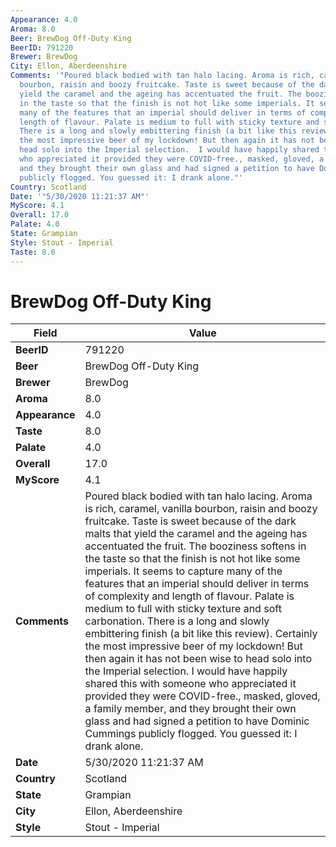 ```yaml
---
Appearance: 4.0
Aroma: 8.0
Beer: BrewDog Off-Duty King
BeerID: 791220
Brewer: BrewDog
City: Ellon, Aberdeenshire
Comments: '"Poured black bodied with tan halo lacing. Aroma is rich, caramel, vanilla
  bourbon, raisin and boozy fruitcake. Taste is sweet because of the dark malts that
  yield the caramel and the ageing has accentuated the fruit. The booziness softens
  in the taste so that the finish is not hot like some imperials. It seems to capture
  many of the features that an imperial should deliver in terms of complexity and
  length of flavour. Palate is medium to full with sticky texture and soft carbonation.
  There is a long and slowly embittering finish (a bit like this review). Certainly
  the most impressive beer of my lockdown! But then again it has not been wise to
  head solo into the Imperial selection.  I would have happily shared this with someone
  who appreciated it provided they were COVID-free., masked, gloved, a family member,
  and they brought their own glass and had signed a petition to have Dominic Cummings
  publicly flogged. You guessed it: I drank alone."'
Country: Scotland
Date: '"5/30/2020 11:21:37 AM"'
MyScore: 4.1
Overall: 17.0
Palate: 4.0
State: Grampian
Style: Stout - Imperial
Taste: 8.0
---
```


# BrewDog Off-Duty King

| Field         | Value |
|---------------|-------|
| **BeerID** | 791220 |
| **Beer** | BrewDog Off-Duty King |
| **Brewer** | BrewDog |
| **Aroma** | 8.0 |
| **Appearance** | 4.0 |
| **Taste** | 8.0 |
| **Palate** | 4.0 |
| **Overall** | 17.0 |
| **MyScore** | 4.1 |
| **Comments** | Poured black bodied with tan halo lacing. Aroma is rich, caramel, vanilla bourbon, raisin and boozy fruitcake. Taste is sweet because of the dark malts that yield the caramel and the ageing has accentuated the fruit. The booziness softens in the taste so that the finish is not hot like some imperials. It seems to capture many of the features that an imperial should deliver in terms of complexity and length of flavour. Palate is medium to full with sticky texture and soft carbonation. There is a long and slowly embittering finish (a bit like this review). Certainly the most impressive beer of my lockdown! But then again it has not been wise to head solo into the Imperial selection.  I would have happily shared this with someone who appreciated it provided they were COVID-free., masked, gloved, a family member, and they brought their own glass and had signed a petition to have Dominic Cummings publicly flogged. You guessed it: I drank alone. |
| **Date** | 5/30/2020 11:21:37 AM |
| **Country** | Scotland |
| **State** | Grampian |
| **City** | Ellon, Aberdeenshire |
| **Style** | Stout - Imperial |
